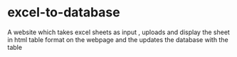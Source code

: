 # excel-to-database
A website which takes excel sheets as input , uploads and display the sheet in html table format on the webpage and the updates the database with the table
